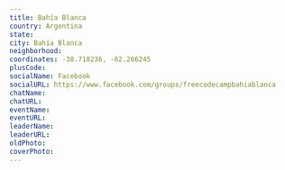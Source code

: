 ```yaml
---
title: Bahía Blanca
country: Argentina
state: 
city: Bahía Blanca
neighborhood: 
coordinates: -38.718236, -62.266245
plusCode:
socialName: Facebook
socialURL: https://www.facebook.com/groups/freecodecampbahiablanca
chatName:
chatURL:
eventName:
eventURL:
leaderName:
leaderURL:
oldPhoto: 
coverPhoto:
---
```

